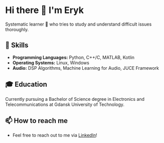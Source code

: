 # Hi there 👋 I'm Eryk
Systematic learner 🔭 who tries to study and understand difficult issues thoroughly.

## 🚀 Skills
- **Programming Languages:** Python, C++/C, MATLAB, Kotlin
- **Operating Systems:** Linux, Windows
- **Audio:** DSP Algorithms, Machine Learning for Audio, JUCE Framework

## 🎓 Education
Currently pursuing a Bachelor of Science degree in Electronics and Telecommunications at Gdansk University of Technology.

## 📫 How to reach me
- Feel free to reach out to me via [LinkedIn](https://www.linkedin.com/in/eryk-urbanski)!

